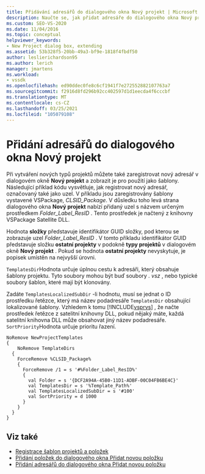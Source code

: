 ```yaml
---
title: Přidávání adresářů do dialogového okna Nový projekt | Microsoft Docs
description: Naučte se, jak přidat adresáře do dialogového okna Nový projekt v aplikaci Visual Studio, abyste mohli vytvořit nové typy projektů a zobrazit je pro použití jako šablony.
ms.custom: SEO-VS-2020
ms.date: 11/04/2016
ms.topic: conceptual
helpviewer_keywords:
- New Project dialog box, extending
ms.assetid: 53b328f5-20bb-49a3-bf9e-1818f4fbdf50
author: leslierichardson95
ms.author: lerich
manager: jmartens
ms.workload:
- vssdk
ms.openlocfilehash: ed90ddec0fe8c6cf1941f7e272552882107763a7
ms.sourcegitcommit: f2916d8fd296b92cc402597d1d1eecda4f6cccbf
ms.translationtype: MT
ms.contentlocale: cs-CZ
ms.lasthandoff: 03/25/2021
ms.locfileid: "105079108"
---
```

# <a name="add-directories-to-the-new-project-dialog-box"></a>Přidání adresářů do dialogového okna Nový projekt
Při vytváření nových typů projektů můžete také zaregistrovat nový adresář v dialogovém okně **Nový projekt** a zobrazit je pro použití jako šablony. Následující příklad kódu vysvětluje, jak registrovat nový adresář, označovaný také jako uzel. V příkladu jsou zaregistrovány šablony vystavené VSPackage, *CLSID_Package*. V důsledku toho levá strana dialogového okna **Nový projekt** nabízí přidaný uzel s názvem určeným prostředkem *Folder_Label_ResID* . Tento prostředek je načtený z knihovny VSPackage Satellite DLL.

 Hodnota **složky** představuje identifikátor GUID složky, pod kterou se zobrazuje uzel *Folder_Label_ResID* . V tomto příkladu identifikátor GUID představuje složku **ostatní projekty** v podokně **typy projektů** v dialogovém okně **Nový projekt** . Pokud se hodnota **ostatní projekty** nevyskytuje, je popisek umístěn na nejvyšší úrovni.

 `TemplatesDir`Hodnota určuje úplnou cestu k adresáři, který obsahuje šablony projektu. Tyto soubory mohou být buď soubory *. vsz* , nebo typické soubory šablon, které mají být klonovány.

 Zadáte `TemplatesLocalizedSubDir` -li hodnotu, musí se jednat o ID prostředku řetězce, který má název podadresáře `TemplatesDir` obsahující lokalizované šablony. Vzhledem k tomu [!INCLUDE[vsprvs](../../code-quality/includes/vsprvs_md.md)] , že načte prostředek řetězce z satelitní knihovny DLL, pokud nějaký máte, každá satelitní knihovna DLL může obsahovat jiný název podadresáře. `SortPriority`Hodnota určuje prioritu řazení.

```
NoRemove NewProjectTemplates
{
    NoRemove TemplateDirs
  {
    ForceRemove %CLSID_Package%
    {
      ForceRemove /1 = s '#%Folder_Label_ResID%'
      {
        val Folder = s '{DCF2A94A-45B0-11D1-ADBF-00C04FB6BE4C}'
        val TemplatesDir = s '%Template_Path%'
        val TemplatesLocalizedSubDir = s '#100'
        val SortPriority = d 1000
      }
    }
  }
}
```

## <a name="see-also"></a>Viz také
- [Registrace šablon projektů a položek](../../extensibility/internals/registering-project-and-item-templates.md)
- [Přidání položek do dialogového okna Přidat novou položku](../../extensibility/internals/adding-items-to-the-add-new-item-dialog-boxes.md)
- [Přidání adresářů do dialogového okna Přidat novou položku](../../extensibility/internals/adding-directories-to-the-add-new-item-dialog-box.md)
